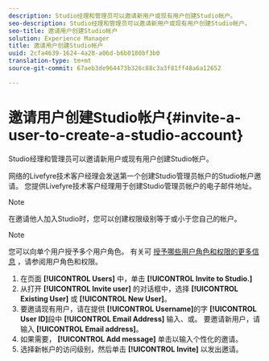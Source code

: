 ```yaml
---
description: Studio经理和管理员可以邀请新用户或现有用户创建Studio帐户。
seo-description: Studio经理和管理员可以邀请新用户或现有用户创建Studio帐户。
seo-title: 邀请用户创建Studio帐户
solution: Experience Manager
title: 邀请用户创建Studio帐户
uuid: 2cfa4639-1624-4a28-a06d-b6b0180bf3b0
translation-type: tm+mt
source-git-commit: 67aeb3de964473b326c88c3a3f81ff48a6a12652

---
```



# 邀请用户创建Studio帐户{#invite-a-user-to-create-a-studio-account}

Studio经理和管理员可以邀请新用户或现有用户创建Studio帐户。

网络的Livefyre技术客户经理会发送第一个创建Studio管理员帐户的Studio帐户邀请。 您提供Livefyre技术客户经理用于创建Studio管理员帐户的电子邮件地址。

>[!NOTE]
>
>在邀请他人加入Studio时，您可以创建权限级别等于或小于您自己的帐户。

>[!NOTE]
>
>您可以向单个用户授予多个用户角色。 有关可 [授予哪些用户角色和权限的更多信息](../c-users-creating-accounts-with-studio-access/c-user-types.md#c_user_types) ，请参阅用户角色和权限。

1. 在页面 **[!UICONTROL Users]** 中，单击 **[!UICONTROL Invite to Studio.]**
1. 从打开 **[!UICONTROL Invite user]** 的对话框中，选择 **[!UICONTROL Existing User]** 或 **[!UICONTROL New User]**。
1. 要邀请现有用户，请在提供 **[!UICONTROL Username]**&#x200B;的字 **[!UICONTROL User ID]**&#x200B;段中 **[!UICONTROL Email Address]** 输入、或。 要邀请新用户，请输入 **[!UICONTROL Email address]**。
1. 如果需要， **[!UICONTROL Add message]** 单击以输入个性化的邀请。
1. 选择新帐户的访问级别，然后单击 **[!UICONTROL Invite]** 以发出邀请。
